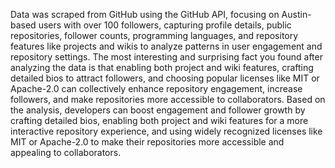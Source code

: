 Data was scraped from GitHub using the GitHub API, focusing on Austin-based users with over 100 followers, capturing profile details, public repositories, follower counts, programming languages, and repository features like projects and wikis to analyze patterns in user engagement and repository settings.
The most interesting and surprising fact you found after analyzing the data is that enabling both project and wiki features, crafting detailed bios to attract followers, and choosing popular licenses like MIT or Apache-2.0 can collectively enhance repository engagement, increase followers, and make repositories more accessible to collaborators.
Based on the analysis, developers can boost engagement and follower growth by crafting detailed bios, enabling both project and wiki features for a more interactive repository experience, and using widely recognized licenses like MIT or Apache-2.0 to make their repositories more accessible and appealing to collaborators.
